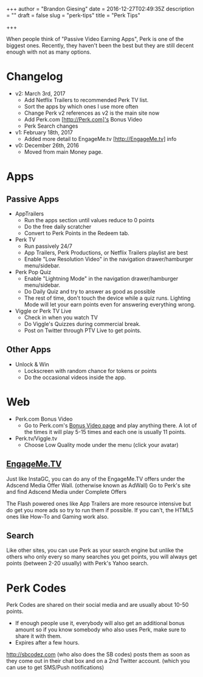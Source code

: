 +++
author = "Brandon Giesing"
date = 2016-12-27T02:49:35Z
description = ""
draft = false
slug = "perk-tips"
title = "Perk Tips"

+++

When people think of "Passive Video Earning Apps", Perk is one of the biggest
ones. Recently, they haven't been the best but they are still decent enough with
not as many options.

# Changelog
 * v2: March 3rd, 2017
    * Add Netflix Trailers to recommended Perk TV list.
    * Sort the apps by which ones I use more often
    * Change Perk v2 references as v2 is the main site now
    * Add Perk.com [http://Perk.com]'s Bonus Video
    * Perk Search changes
 * v1: February 18th, 2017
    * Added more detail to EngageMe.tv [http://EngageMe.tv]  info
 * v0: December 26th, 2016
    * Moved from main Money page.



# Apps
## Passive Apps
- AppTrailers
    * Run the apps section until values reduce to 0 points
    * Do the free daily scratcher
    * Convert to Perk Points in the Redeem tab.
- Perk TV
    * Run passively 24/7
    * App Trailers, Perk Productions, or Netflix Trailers playlist are best
    * Enable "Low Resolution Video" in the navigation drawer/hamburger
   menu/sidebar.
- Perk Pop Quiz
    * Enable "Lightning Mode" in the navigation drawer/hamburger menu/sidebar.
    * Do Daily Quiz and try to answer as good as possible
    * The rest of time, don't touch the device while a quiz runs. Lighting Mode
   will let your earn points even for answering everything wrong.
- Viggle or Perk TV Live
    * Check in when you watch TV
    * Do Viggle's Quizzes during commercial break.
    * Post on Twitter through PTV Live to get points.

## Other Apps
- Unlock & Win
    * Lockscreen with random chance for tokens or points
    * Do the occasional videos inside the app.

# Web
- Perk.com Bonus Video
    * Go to Perk.com's [Bonus Video page](http://perk.com/bonus/video) and play
anything there. A lot of the times it will play 5-15 times and each one is
usually 11 points.
- Perk.tv/Viggle.tv
    * Choose Low Quality mode under the menu (click your avatar)

## [EngageMe.TV](http://EngageMe.TV)
Just like InstaGC, you can do any of the EngageMe.TV
offers under the Adscend Media Offer Wall. (otherwise
known as AdWall) Go to Perk's site and find Adscend Media
under Complete Offers

The Flash powered ones like App Trailers are more resource intensive but do get
you more ads so try to run them if possible. If you can't, the HTML5 ones like
How-To and Gaming work also.

## Search
Like other sites, you can use Perk as your search engine but unlike the others
who only every so many searches you get points, you will always get points
(between 2-20 usually) with Perk's Yahoo search.

# Perk Codes
Perk Codes are shared on their social media and are usually about 10-50 points.

 * If enough people use it, everybody will also get an additional bonus amount
   so if you know somebody who also uses Perk, make sure to share it with them.
 * Expires after a few hours.

http://sbcodez.com  (who also does the SB codes) posts them as soon as they come
out in their chat box and on a 2nd Twitter account. (which you can use to get
SMS/Push notifications)
